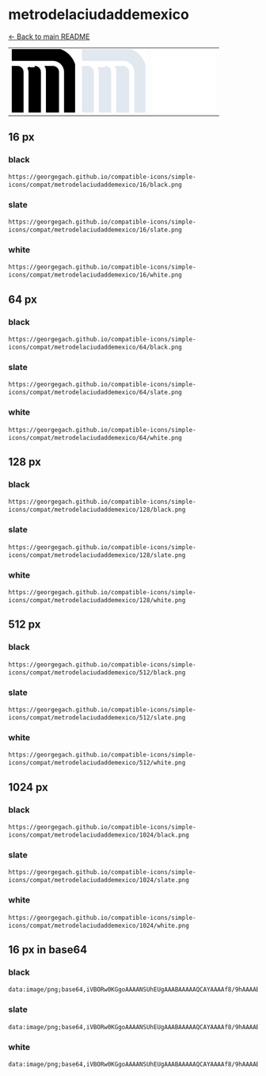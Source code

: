 # metrodelaciudaddemexico

[← Back to main README](../../README.md)

<table><tr>
  <td><img src="./128/black.png" width="128" alt="metrodelaciudaddemexico black icon" /></td>
  <td><img src="./128/slate.png" width="128" alt="metrodelaciudaddemexico slate icon" /></td>
  <td><img src="./128/white.png" width="128" alt="metrodelaciudaddemexico white icon" /></td>
</tr></table>

## 16 px

### black
```
https://georgegach.github.io/compatible-icons/simple-icons/compat/metrodelaciudaddemexico/16/black.png
```

### slate
```
https://georgegach.github.io/compatible-icons/simple-icons/compat/metrodelaciudaddemexico/16/slate.png
```

### white
```
https://georgegach.github.io/compatible-icons/simple-icons/compat/metrodelaciudaddemexico/16/white.png
```

## 64 px

### black
```
https://georgegach.github.io/compatible-icons/simple-icons/compat/metrodelaciudaddemexico/64/black.png
```

### slate
```
https://georgegach.github.io/compatible-icons/simple-icons/compat/metrodelaciudaddemexico/64/slate.png
```

### white
```
https://georgegach.github.io/compatible-icons/simple-icons/compat/metrodelaciudaddemexico/64/white.png
```

## 128 px

### black
```
https://georgegach.github.io/compatible-icons/simple-icons/compat/metrodelaciudaddemexico/128/black.png
```

### slate
```
https://georgegach.github.io/compatible-icons/simple-icons/compat/metrodelaciudaddemexico/128/slate.png
```

### white
```
https://georgegach.github.io/compatible-icons/simple-icons/compat/metrodelaciudaddemexico/128/white.png
```

## 512 px

### black
```
https://georgegach.github.io/compatible-icons/simple-icons/compat/metrodelaciudaddemexico/512/black.png
```

### slate
```
https://georgegach.github.io/compatible-icons/simple-icons/compat/metrodelaciudaddemexico/512/slate.png
```

### white
```
https://georgegach.github.io/compatible-icons/simple-icons/compat/metrodelaciudaddemexico/512/white.png
```

## 1024 px

### black
```
https://georgegach.github.io/compatible-icons/simple-icons/compat/metrodelaciudaddemexico/1024/black.png
```

### slate
```
https://georgegach.github.io/compatible-icons/simple-icons/compat/metrodelaciudaddemexico/1024/slate.png
```

### white
```
https://georgegach.github.io/compatible-icons/simple-icons/compat/metrodelaciudaddemexico/1024/white.png
```

## 16 px in base64

### black
```
data:image/png;base64,iVBORw0KGgoAAAANSUhEUgAAABAAAAAQCAYAAAAf8/9hAAAABmJLR0QA/wD/AP+gvaeTAAAAqklEQVQ4je3QvWpCQRAF4O+qEQwWNnmkNOnE57BIFVCfxdInsUoh6YIWtxdstIg/iNrM4pLqaikeGObMcubszMC5YhyxQolPGU43mKTYYAJFuG5VQxud4Gt8VewDL3iPFdIkixp+8I0e6hhigHHUI8wwRQNdLMO0w/UGZTz+Rv2HD/SzH+f/NPtaNmLi6R4tvGGXaRqRD2mt3OAuPA0exqAI/hq5WaEvaYoLWPc5RpiwwMkAAAAASUVORK5CYII=
```

### slate
```
data:image/png;base64,iVBORw0KGgoAAAANSUhEUgAAABAAAAAQCAYAAAAf8/9hAAAABmJLR0QA/wD/AP+gvaeTAAABAklEQVQ4je2Tu0pDYRCEvzm5gBIwKWIimIAX0MfwGcTK3mdQO1srQSvfwsLGd7CwE7QQTkBP1OKPFpGI/1jkJNidYClOs8vuziw7sEqfghGFEHwZBRPfSnC23G6cACjNQhz3Z4fMu8Vlt13fVZqFV+RhISsCUg2oAxgGJbE/8+Zru9J8HmxhzgUr+V33SrNwA4zKKh0vLdYuev3BAQkmer3Tqu/1+uFQ0jbmk0RHcnyM1hXQwrz88MAP3XZjtZeFW8MmZii0ExXXhE4BJN11Wgsb0xkYJVNjUJInwzzORdRM0MdkxnZ5fL9HeakyFfgt/gX+iMDkmc08gKOrRSRZ1Zyjb264ZU9MCqOKAAAAAElFTkSuQmCC
```

### white
```
data:image/png;base64,iVBORw0KGgoAAAANSUhEUgAAABAAAAAQCAYAAAAf8/9hAAAABmJLR0QA/wD/AP+gvaeTAAAAr0lEQVQ4je2QsY6BURBGz2+R2Gyh8UganXgOhUqCZ1F6EpVCdEKhl2gosBtxtpmb3Kh+SnGabyb55pt7B8tzUw/qTh2QUO9PhCRO6gygUA/AhXL8AM2oj8Cw5ByoNbUdX0hsK+pKXag99UsdqyN1Gv1EXQJzoAp0gX3kNvMb7GLTOvqz2lH72cbNg+e3kr0y1ekeDaAFXDNPNfQvtJYHvMQn4G0Ciqi/Q+sl5pKn+AfNSeyS2uBJxQAAAABJRU5ErkJggg==
```

